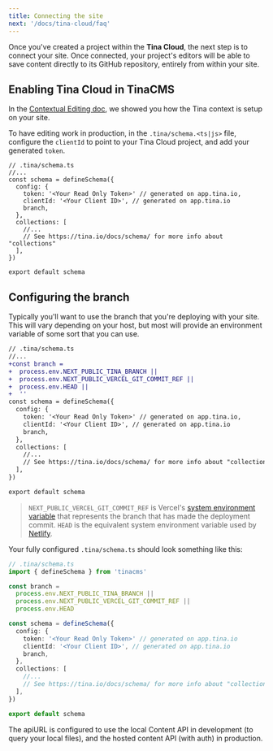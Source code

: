 ```yaml
---
title: Connecting the site
next: '/docs/tina-cloud/faq'
---
```


Once you've created a project within the **Tina Cloud**, the next step is to connect your site. Once connected, your project's editors will be able to save content directly to its GitHub repository, entirely from within your site.

## Enabling Tina Cloud in TinaCMS

In the [Contextual Editing doc](/docs/tinacms-context/), we showed you how the Tina context is setup on your site.

To have editing work in production, in the `.tina/schema.<ts|js>` file, configure the `clientId` to point to your Tina Cloud project, and add your generated `token`.

```tsx
// .tina/schema.ts
//...
const schema = defineSchema({
  config: {
    token: '<Your Read Only Token>' // generated on app.tina.io,
    clientId: '<Your Client ID>', // generated on app.tina.io
    branch,
  },
  collections: [
    //...
    // See https://tina.io/docs/schema/ for more info about "collections"
  ],
})

export default schema
```

## Configuring the branch

Typically you'll want to use the branch that you're deploying with your site. This will vary depending on your host, but most will provide an environment variable of some sort that you can use.

```diff
// .tina/schema.ts
//...
+const branch =
+  process.env.NEXT_PUBLIC_TINA_BRANCH ||
+  process.env.NEXT_PUBLIC_VERCEL_GIT_COMMIT_REF ||
+  process.env.HEAD ||
+  ''
const schema = defineSchema({
  config: {
    token: '<Your Read Only Token>' // generated on app.tina.io,
    clientId: '<Your Client ID>', // generated on app.tina.io
    branch,
  },
  collections: [
    //...
    // See https://tina.io/docs/schema/ for more info about "collections"
  ],
})

export default schema
```

> `NEXT_PUBLIC_VERCEL_GIT_COMMIT_REF` is Vercel's [system environment variable](https://vercel.com/docs/concepts/projects/environment-variables#system-environment-variables) that represents the branch that has made the deployment commit.
> `HEAD` is the equivalent system environment variable used by [Netlify](https://docs.netlify.com/configure-builds/environment-variables/#git-metadata).

Your fully configured `.tina/schema.ts` should look something like this:

```ts
// .tina/schema.ts
import { defineSchema } from 'tinacms'

const branch =
  process.env.NEXT_PUBLIC_TINA_BRANCH ||
  process.env.NEXT_PUBLIC_VERCEL_GIT_COMMIT_REF ||
  process.env.HEAD

const schema = defineSchema({
  config: {
    token: '<Your Read Only Token>' // generated on app.tina.io
    clientId: '<Your Client ID>', // generated on app.tina.io
    branch,
  },
  collections: [
    //...
    // See https://tina.io/docs/schema/ for more info about "collections"
  ],
})

export default schema
```

The apiURL is configured to use the local Content API in development (to query your local files), and the hosted content API (with auth) in production.
